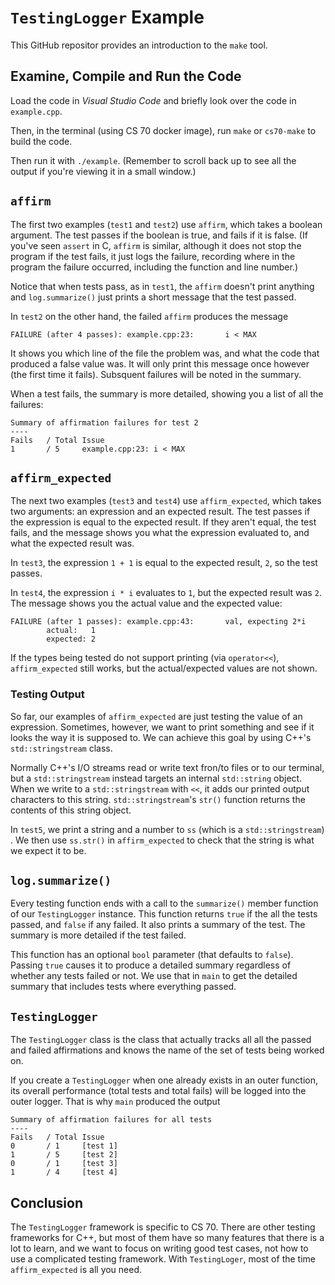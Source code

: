 # `TestingLogger` Example

This GitHub repositor provides an introduction to the `make` tool.

## Examine, Compile and Run the Code

Load the code in _Visual Studio Code_ and briefly look over the code in `example.cpp`.

Then, in the terminal (using CS 70 docker image), run `make` or `cs70-make` to build the code.

Then run it with `./example`.  (Remember to scroll back up to see all the output if you're viewing it in a small window.)

## `affirm`

The first two examples (`test1` and `test2`) use `affirm`, which takes a boolean argument. The test passes if the boolean is true, and fails if it is false.  (If you've seen `assert` in C, `affirm` is similar, although it does not stop the program if the test fails, it just logs the failure, recording where in the program the failure occurred, including the function and line number.)

Notice that when tests pass, as in `test1`, the `affirm` doesn't print anything and `log.summarize()` just prints a short message that the test passed.

In `test2` on the other hand, the failed `affirm` produces the message

```
FAILURE (after 4 passes): example.cpp:23:       i < MAX
```

It shows you which line of the file the problem was, and what the code that produced a false value was.  It will only print this message once however (the first time it fails).  Subsquent failures will be noted in the summary.

When a test fails, the summary is more detailed, showing you a list of all the failures:

```
Summary of affirmation failures for test 2
----
Fails   / Total Issue
1       / 5     example.cpp:23: i < MAX
```

## `affirm_expected`

The next two examples (`test3` and `test4`) use `affirm_expected`, which takes two arguments: an expression and an expected result.  The test passes if the expression is equal to the expected result.  If they aren't equal, the test fails, and the message shows you what the expression evaluated to, and what the expected result was.

In `test3`, the expression `1 + 1` is equal to the expected result, `2`, so the test passes.

In `test4`, the expression `i * i` evaluates to `1`, but the expected result was `2`.  The message shows you the actual value and the expected value:

```
FAILURE (after 1 passes): example.cpp:43:       val, expecting 2*i
        actual:   1
        expected: 2
```

If the types being tested do not support printing (via `operator<<`), `affirm_expected` still works, but the actual/expected values are not shown.

### Testing Output

So far, our examples of `affirm_expected` are just testing the value of an expression. Sometimes, however, we want to print something and see if it looks the way it is supposed to. We can achieve this goal by using C++'s `std::stringstream` class.

Normally C++'s I/O streams read or write text fron/to files or to our terminal, but a `std::stringstream` instead targets an internal `std::string` object. When we write to a `std::stringstream` with `<<`, it adds our printed output characters to this string. `std::stringstream`'s `str()` function returns the contents of this string object.

In `test5`, we print a string and a number to `ss` (which is a `std::stringstream`) . We then use `ss.str()` in `affirm_expected` to check that the string is what we expect it to be.


## `log.summarize()`

Every testing function ends with a call to the `summarize()` member function of our `TestingLogger` instance. This function returns `true` if the all the tests passed, and `false` if any failed.  It also prints a summary of the test.  The summary is more detailed if the test failed.

This function has an optional `bool` parameter (that defaults to `false`). Passing `true` causes it to produce a detailed summary regardless of whether any tests failed or not.  We use that in `main` to get the detailed summary that includes tests where everything passed.

## `TestingLogger`

The `TestingLogger` class is the class that actually tracks all all the passed and failed affirmations and knows the name of the set of tests being worked on.

If you create a `TestingLogger` when one already exists in an outer function, its overall performance (total tests and total fails) will be logged into the outer logger.  That is why `main` produced the output

```
Summary of affirmation failures for all tests
----
Fails   / Total Issue
0       / 1     [test 1]
1       / 5     [test 2]
0       / 1     [test 3]
1       / 4     [test 4]
```

## Conclusion

The `TestingLogger` framework is specific to CS 70.  There are other testing frameworks for C++, but most of them have so many features that there is a lot to learn, and we want to focus on writing good test cases, not how to use a complicated testing framework.  With `TestingLoger`, most of the time `affirm_expected` is all you need. 
